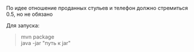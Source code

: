 </br></br>По идее отношение проданных стульев и телефон должно стремиться 0.5, но не обязано

Для запуска:</br>
>mvn package </br>
java -jar "путь к jar"
>

